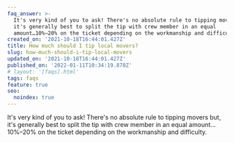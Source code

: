 ```yaml
---
faq_answer: >-
  It's very kind of you to ask! There's no absolute rule to tipping movers but,
  it's generally best to split the tip with crew member in an equal
  amount…10%–20% on the ticket depending on the workmanship and difficulty.
created_on: '2021-10-18T16:44:01.427Z'
title: How much should I tip local movers?
slug: how-much-should-i-tip-local-movers
updated_on: '2021-10-18T16:44:01.427Z'
published_on: '2022-01-11T10:34:19.878Z'
# layout: '[faqs].html'
tags: faqs
feature: true
seo:
  noindex: true
---
```

It's very kind of you to ask! There's no absolute rule to tipping movers but,
it's generally best to split the tip with crew member in an equal
amount…10%–20% on the ticket depending on the workmanship and difficulty.